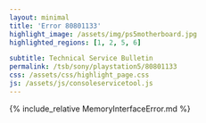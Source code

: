 ```yaml
---
layout: minimal
title: 'Error 80801133'
highlight_image: /assets/img/ps5motherboard.jpg
highlighted_regions: [1, 2, 5, 6]

subtitle: Technical Service Bulletin
permalink: /tsb/sony/playstation5/80801133
css: /assets/css/highlight_page.css
js: /assets/js/consoleservicetool.js
---
```


{% include_relative MemoryInterfaceError.md %}